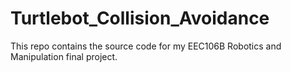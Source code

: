 # Turtlebot_Collision_Avoidance
This repo contains the source code for my EEC106B Robotics and Manipulation final project. 
